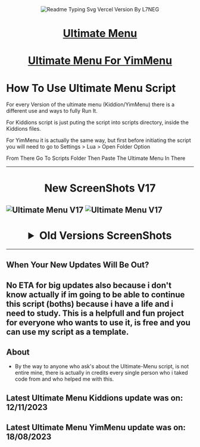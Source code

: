 <div align="center">
  <img src="https://readme-typing-svg.vercel.app/?lines=Ultimate+Menu+Script;Most+Useful+Script;Written+By+L7NEG&font=Fira%20Code&center=true&width=380&height=50&duration=4000&pause=1000" alt="Readme Typing Svg Vercel Version By L7NEG">
</div>

<div align="center">
  <h1><a href="https://www.unknowncheats.me/forum/grand-theft-auto-v/565688-ultimate-menu-script.html">Ultimate Menu</a></h1>
</div>

<div align="center">
  <h1><a href="https://www.unknowncheats.me/forum/grand-theft-auto-v/597103-ultimate-menu-yimmenu.html">Ultimate Menu For YimMenu</a></h1>
</div>


# How To Use Ultimate Menu Script
For every Version of the ultimate menu (Kiddion/YimMenu) there is a different use and ways to fully Run It. 

For Kiddions script is just puting the script into scripts directory, inside the Kiddions files.

For YimMenu it is actually the same way, but first before initiating the script you will need to go to Settings > Lua > Open Folder Option 

From There Go To Scripts Folder Then Paste The Ultimate Menu In There

--------------------------------------------------------------------------------------------------
<div align="center">
  <h1> New ScreenShots V17</h1>
</div>

![Ultimate Menu V17](https://i.imgur.com/5ovnXIS.png)
![Ultimate Menu V17](https://i.imgur.com/HtOYaT2.png)
--------------------------------------------------------------------------------------------------
<div align="center"> <h1> <details>
  <summary>Old Versions ScreenShots</summary>

![Old Versions ScreenShots](https://i.imgur.com/wSw48p7.png)
![Old Versions ScreenShots](https://i.imgur.com/jz13ysV.png)
![Old Versions ScreenShots](https://i.imgur.com/NlATJNG.png)
![Old Versions ScreenShots](https://i.imgur.com/SSf5TwH.png)
![Old Versions ScreenShots](https://i.imgur.com/0QDgNad.png)
![Old Versions ScreenShots](https://i.imgur.com/oBnOqdG.png)
![Old Versions ScreenShots](https://i.imgur.com/gspkbJq.png)
![Old Versions ScreenShots](https://i.imgur.com/fQnOyPM.png)
![Old Versions ScreenShots](https://i.imgur.com/Zfiv9po.png)
![Old Versions ScreenShots](https://i.imgur.com/I7QHqM8.png)
![Old Versions ScreenShots](https://i.imgur.com/b0JmgBF.png)
![Old Versions ScreenShots](https://i.imgur.com/qZpu6Uo.png)
![Old Versions ScreenShots](https://i.imgur.com/EFF9efF.png)
![Old Versions ScreenShots](https://i.imgur.com/9QRULhG.png)
![Old Versions ScreenShots](https://i.imgur.com/bas1EOp.png)
![Old Versions ScreenShots](https://i.imgur.com/JMkmB7X.png)
![Old Versions ScreenShots](https://i.imgur.com/Im3W9vf.png)
![Old Versions ScreenShots](https://i.imgur.com/qw4ir1P.png)
![Old Versions ScreenShots](https://i.imgur.com/IZmhyCp.png)
![Old Versions ScreenShots](https://i.imgur.com/EN7gLdh.png)
![Old Versions ScreenShots](https://i.imgur.com/rSPdw5D.png)
![Old Versions ScreenShots](https://i.imgur.com/KOF7T0I.png)
![Old Versions ScreenShots](https://i.imgur.com/c6XapmD.png)
![Old Versions ScreenShots](https://i.imgur.com/YNsHiEz.png)
![Old Versions ScreenShots](https://i.imgur.com/D1JDwWy.png)
![Old Versions ScreenShots](https://i.imgur.com/uRU7pEJ.png)
![Old Versions ScreenShots](https://i.imgur.com/QqqTWhV.png)
![Old Versions ScreenShots](https://i.imgur.com/FfeC0g0.png)
![Old Versions ScreenShots](https://i.imgur.com/ewUvo9k.png)
![Old Versions ScreenShots](https://i.imgur.com/aIR70Sq.png)
![Old Versions ScreenShots](https://i.imgur.com/M33uCnH.png)
![Old Versions ScreenShots](https://i.imgur.com/wuS93Jy.png)
![Old Versions ScreenShots](https://i.imgur.com/IGrWFv4.png)
![Old Versions ScreenShots](https://i.imgur.com/Wwcu6uJ.png)
![Old Versions ScreenShots](https://i.imgur.com/Cw3lR0K.png)
![Old Versions ScreenShots](https://i.imgur.com/sK8v823.png)
![Old Versions ScreenShots](https://i.imgur.com/TU2a1dL.png)
![Old Versions ScreenShots](https://i.imgur.com/I4BKPNx.png)
![Old Versions ScreenShots](https://i.imgur.com/TfUzBnL.png)
![Old Versions ScreenShots](https://i.imgur.com/he7jVbf.png)
![Old Versions ScreenShots](https://i.imgur.com/2gFkwgd.png)
![Old Versions ScreenShots](https://i.imgur.com/0JTNdeR.png)
![Old Versions ScreenShots](https://i.imgur.com/ZOhngs0.png)
![Old Versions ScreenShots](https://i.imgur.com/JdGNN5u.png)
![Old Versions ScreenShots](https://i.imgur.com/g1E5tET.png)
![Old Versions ScreenShots](https://i.imgur.com/us8pTnv.png)
![Old Versions ScreenShots](https://i.imgur.com/UxNxSD2.png)
![Old Versions ScreenShots](https://i.imgur.com/dsaBz9M.png)
![Old Versions ScreenShots](https://i.imgur.com/ahzoYzX.png)
![Old Versions ScreenShots](https://i.imgur.com/AR0fcUS.png)
![Old Versions ScreenShots](https://i.imgur.com/4BWvVJx.png)
![Old Versions ScreenShots](https://i.imgur.com/M5RIvvm.png)
![Old Versions ScreenShots](https://i.imgur.com/weSH8H1.png)
  
</details> </h1> </div>

--------------------------------------------------------------------------------------------------
## When Your New Updates Will Be Out?
No ETA for big updates also because i don't know actually if im going to be able to continue this script (boths) because i have a life and i need to study. This is a helpfull and fun project for everyone who wants to use it, is free and you can use my script as a template.
--------------------------------------------------------------------------------------------------
## About
-  By the way to anyone who ask's about the Ultimate-Menu script, is not entire mine, there is actually in credits every single person who i taked code from and who helped me with this.
## Latest Ultimate Menu Kiddions update was on: 12/11/2023
## Latest Ultimate Menu YimMenu update was on: 18/08/2023

